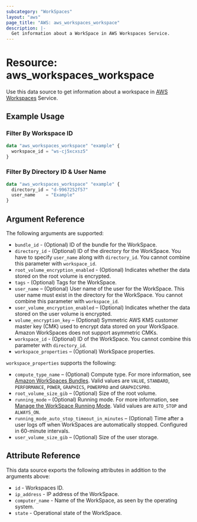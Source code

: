 ```yaml
---
subcategory: "WorkSpaces"
layout: "aws"
page_title: "AWS: aws_workspaces_workspace"
description: |-
  Get information about a WorkSpace in AWS Workspaces Service.
---
```


# Resource: aws_workspaces_workspace

Use this data source to get information about a workspace in [AWS Workspaces](https://docs.aws.amazon.com/workspaces/latest/adminguide/amazon-workspaces.html) Service.

## Example Usage

### Filter By Workspace ID

```terraform
data "aws_workspaces_workspace" "example" {
  workspace_id = "ws-cj5xcxsz5"
}
```

### Filter By Directory ID & User Name

```terraform
data "aws_workspaces_workspace" "example" {
  directory_id = "d-9967252f57"
  user_name    = "Example"
}
```

## Argument Reference

The following arguments are supported:

* `bundle_id` - (Optional) ID of the bundle for the WorkSpace.
* `directory_id` - (Optional) ID of the directory for the WorkSpace. You have to specify `user_name` along with `directory_id`. You cannot combine this parameter with `workspace_id`.
* `root_volume_encryption_enabled` - (Optional) Indicates whether the data stored on the root volume is encrypted.
* `tags` - (Optional) Tags for the WorkSpace.
* `user_name` – (Optional) User name of the user for the WorkSpace. This user name must exist in the directory for the WorkSpace. You cannot combine this parameter with `workspace_id`.
* `user_volume_encryption_enabled` – (Optional) Indicates whether the data stored on the user volume is encrypted.
* `volume_encryption_key` – (Optional) Symmetric AWS KMS customer master key (CMK) used to encrypt data stored on your WorkSpace. Amazon WorkSpaces does not support asymmetric CMKs.
* `workspace_id` - (Optional) ID of the WorkSpace. You cannot combine this parameter with `directory_id`.
* `workspace_properties` – (Optional) WorkSpace properties.

`workspace_properties` supports the following:

* `compute_type_name` – (Optional) Compute type. For more information, see [Amazon WorkSpaces Bundles](http://aws.amazon.com/workspaces/details/#Amazon_WorkSpaces_Bundles). Valid values are `VALUE`, `STANDARD`, `PERFORMANCE`, `POWER`, `GRAPHICS`, `POWERPRO` and `GRAPHICSPRO`.
* `root_volume_size_gib` – (Optional) Size of the root volume.
* `running_mode` – (Optional) Running mode. For more information, see [Manage the WorkSpace Running Mode](https://docs.aws.amazon.com/workspaces/latest/adminguide/running-mode.html). Valid values are `AUTO_STOP` and `ALWAYS_ON`.
* `running_mode_auto_stop_timeout_in_minutes` – (Optional) Time after a user logs off when WorkSpaces are automatically stopped. Configured in 60-minute intervals.
* `user_volume_size_gib` – (Optional) Size of the user storage.

## Attribute Reference

This data source exports the following attributes in addition to the arguments above:

* `id` - Workspaces ID.
* `ip_address` - IP address of the WorkSpace.
* `computer_name` - Name of the WorkSpace, as seen by the operating system.
* `state` - Operational state of the WorkSpace.
